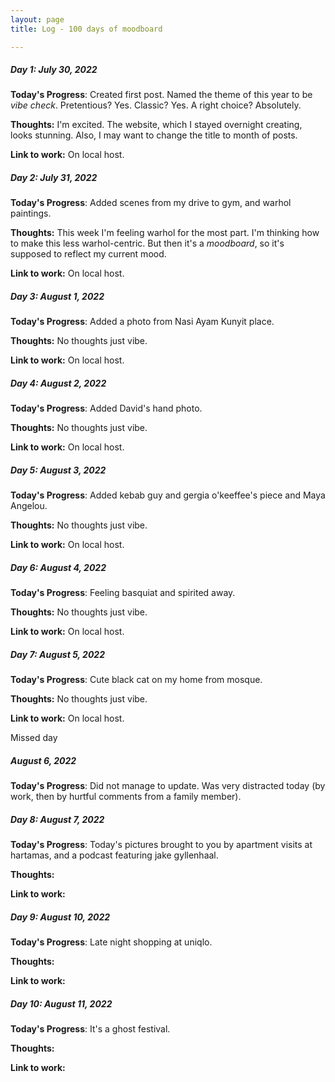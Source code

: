 ```yaml
---
layout: page
title: Log - 100 days of moodboard

---
```



##### Day 1: July 30, 2022

**Today's Progress**: Created first post. Named the theme of this year to be _vibe check_. Pretentious? Yes. Classic? Yes. A right choice? Absolutely.

**Thoughts:** I'm excited. The website, which I stayed overnight creating, looks stunning. Also, I may want to change the title to month of posts.

**Link to work:** On local host. 



<div class="divider"></div>

##### Day 2: July 31, 2022

**Today's Progress**: Added scenes from my drive to gym, and warhol paintings.

**Thoughts:** This week I'm feeling warhol for the most part. I'm thinking how to make this less warhol-centric. But then it's a _moodboard_, so it's supposed to reflect my current mood.

**Link to work:** On local host. 



<div class="divider"></div>

##### Day 3: August 1, 2022

**Today's Progress**: Added a photo from Nasi Ayam Kunyit place.

**Thoughts:** No thoughts just vibe.

**Link to work:** On local host. 



<div class="divider"></div>

##### Day 4: August 2, 2022

**Today's Progress**: Added David's hand photo.

**Thoughts:** No thoughts just vibe.

**Link to work:** On local host. 



<div class="divider"></div>

##### Day 5: August 3, 2022

**Today's Progress**: Added kebab guy and gergia o'keeffee's piece and Maya Angelou.

**Thoughts:** No thoughts just vibe.

**Link to work:** On local host. 



<div class="divider"></div>

##### Day 6: August 4, 2022

**Today's Progress**: Feeling basquiat and spirited away.

**Thoughts:** No thoughts just vibe.

**Link to work:** On local host. 



<div class="divider"></div>

##### Day 7: August 5, 2022

**Today's Progress**: Cute black cat on my home from mosque.

**Thoughts:** No thoughts just vibe.

**Link to work:** On local host. 



<div class="divider"></div>

<span>Missed day</span>

##### August 6, 2022

**Today's Progress**: Did not manage to update. Was very distracted today (by work, then by hurtful comments from a family member).


<div class="divider"></div>

##### Day 8: August 7, 2022

**Today's Progress**: Today's pictures brought to you by apartment visits at hartamas, and a podcast featuring jake gyllenhaal.

**Thoughts:** 

**Link to work:**  

<div class="divider"></div>

##### Day 9: August 10, 2022

**Today's Progress**: Late night shopping at uniqlo.

**Thoughts:** 

**Link to work:**  

<div class="divider"></div>

##### Day 10: August 11, 2022

**Today's Progress**: It's a ghost festival.

**Thoughts:** 

**Link to work:**  



